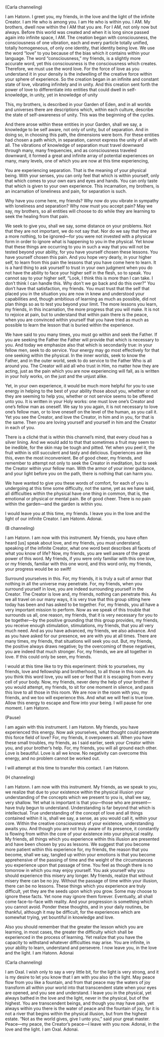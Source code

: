 <p class="channel-type">(Carla channeling)</p>
<p>I am Hatonn. I greet you, my friends, in the love and the light of the infinite Creator. I am He who is among you. I am He who is within you. I AM. My brothers, dwell now within the I AM that you are. For I AM, not only now but always. Before this world was created and when it is long since passed again into infinite space, I AM. The creation began with consciousness, the consciousness of one vibration, each and every particle totally unified, totally homogeneous, of only one identity, that identity being love. We use the word “love” to you because of the bias which it contains within your language. The word “consciousness,” my friends, is a slightly more accurate word, yet this consciousness is the consciousness which creates. Therefore, we must use the word love. For the force of love as you understand it in your density is the indwelling of the creative force within your sphere of experience. So the creation began in an infinite and constant state of love, vibrating infinitely and in unity. And this creation sent forth the power of love to differentiate into entities that could dwell in self-knowledge, in unity, yet in knowledge of unity</p>
<p>This, my brothers, is described in your Garden of Eden, and in all worlds and universes there are descriptions which, within each culture, describe the state of self-awareness of unity. This was the beginning of the cycles.</p>
<p>And there arose within these entities in your Garden, shall we say, a knowledge to be self aware, not only of unity, but of separation. And in doing so, in choosing this path, the dimensions were born. For these entities had chosen a path which, in separation, cannot express the unity of all with all. The vibrations of knowledge of separation must travel downward through many, many frequencies, and as consciousness traveled downward, it formed a great and infinite array of potential experiences on many, many levels, one of which you are now at this time experiencing,</p>
<p>You are experiencing separation. That is the meaning of your physical being. With your senses, you can only feel that which is within yourself, only that which comes to your own ears and eyes and hands. You can only taste that which is given to your own experience. This incarnation, my brothers, is an incarnation of loneliness and pain, for separation is such.</p>
<p>Why have you come here, my friends? Why now do you vibrate in sympathy with loneliness and separation? Why now must you accept pain? May we say, my brothers, so all entities will choose to do while they are learning to seek the healing from that pain.</p>
<p>We seek to give you, shall we say, some distance on your problems. Not that they are not important, we do not say that. Nor do we say that they are a more nothing, to be ignored—for you were not invested with a physical form in order to ignore what is happening to you in the physical. Yet know that these things are occurring to you in such a way that you will not be tested beyond your ability, for you have yourself chosen these lessons. You have yourself chosen this pain. And you hope very dearly, in your higher self, to learn from this pain the lessons that you have come here to learn. It is a hard thing to ask yourself to trust in your own judgment when you do not have the ability to face your higher self in the flesh, so to speak. You cannot say to your higher self, “Look, I think this is more than I can take. I don’t think I can handle this. Why don’t we go back and do this over?” You don’t have that satisfaction, my friends. You must trust that the self that placed you in the situation you are now in knew and understood your capabilities and, though ambitious of learning as much as possible, did not plan things so as to test you beyond your limit. The more lessons you learn, my friends, in this incarnation, the more progress that you will make. It is not to rejoice at pain, but to understand that within pain there is the peace, when you are convinced within yourself that you have tried as much as possible to learn the lesson that is buried within the experience.</p>
<p>We have said to you many times, you must go within and seek the Father. If you are seeking the Father the Father will provide that which is necessary to you. And today we emphasize also that which is secondarily true: in your fellow men, seek to do service. Your energy may go most effectively for that one seeking within the physical. In the inner worlds, seek to know the Father, and in the outer world, seek to do service to the Father Who is all around you. The Creator will aid all who trust in Him, no matter how they are acting, just as the pain which you are now experiencing will fall, as is written in your holy works, on the just and the unjust alike.</p>
<p>Yet, in your own experience, it would be much more helpful for you to use energy in helping to the best of your ability those about you, whether or not they are seeming to help you, whether or not service seems to be offered unto you. It is written in your Holy works: one must love one’s Creator and one’s fellow man as oneself. We say to you again, it is not necessary to love one’s fellow man, or to love oneself on the level of the human, as you call it. Yet you see the Creator, and love the Creator, in him and in you, for that is the same. Then you are loving yourself and yourself in him and the Creator in each of you.</p>
<p>There is a cliché that is within this channel’s mind, that every cloud has a silver lining. And we would add to that that sometimes a fruit may seem to be inedible, for the skin may be tough and pitted. Yet when you peel it, the fruit within is still succulent and tasty and delicious. Experiences are like this, even the most inconvenient. Be of good cheer, my friends, and remember to attempt not only to seek the Creator in meditation, but to seek the Creator within your fellow man. With the armor of your inner guidance, and your light before you on the path, there is nothing that can harm you.</p>
<p>We have wanted to give you these words of comfort, for each of you is undergoing at this time some difficulty, not the same, yet as we have said, all difficulties within the physical have one thing in common, that is, the emotional or physical or mental pain. Be of good cheer. There is no pain within the garden—and the garden is within you.</p>
<p>I would leave you at this time, my friends. I leave you in the love and the light of our infinite Creator. I am Hatonn. Adonai.</p>
<p class="channel-type">(B channeling)</p>
<p>I am Hatonn. I am now with this instrument. My friends, you have often heard [us] speak about love, and my friends, you must understand, speaking of the infinite Creator, what one word best describes all facets of what you know of life? Now, my friends, you are well aware of the great power of this word. My friends, if you were only familiar with this one love, or my friends, familiar with this one word, and this word only, my friends, your progress would be so swift!</p>
<p>Surround yourselves in this. For, my friends, it is truly a suit of armor that nothing in all the universe may penetrate. For, my friends, when you surround yourself in love, you are indeed surrounding yourself in the Creator. The Creator is love and, my friends, nothing can penetrate this. As we all travel on our many ways, it is very true that this group sitting here today has been and has asked to be together. For, my friends, you all have a very important mission to perform. Now as we speak of this trouble that surrounds us all, one reason, my friends, that it is very necessary for you to be together—by the positive grounding that this group provides, my friends, you receive enough stimulation, stimulations, my friends, that you all very much need. And as you have advanced, my friends, we also advance. And as you have asked for our presence, we are with you at all times. There are many times, my friends, that situations will seek you out. But, my friends, the positive always draws negative; by the overcoming of these negatives, you are indeed that much stronger. For, my friends, we are all together in love. If this could only be seen, my friends.</p>
<p>I would at this time like to try this experiment: think to yourselves, my friends, love and fellowship and brotherhood, to all those in this room. As you think this word love, you will see or feel that it is escaping from every cell of your body. Now, my friends, never deny the help of your brother. If you would attempt, my friends, to sit for one moment in silence, and pass this love to all those in this room. We are now in the room with you, my friends, and we too will experience this. And what we will feel is true love. Allow this energy to escape and flow into your being. I will pause for one moment. I am Hatonn.</p>
<p class="comment">(Pause)</p>
<p>I am again with this instrument. I am Hatonn. My friends, you have experienced this energy. Now ask yourselves, what thought could penetrate this force field of love? For, my friends, it overpowers all. When you have these small troubles, my friends, as I said earlier, seek your Creator within you, and your brother’s help. For, my friends, you will all ground each other. Love is beautiful. Love is all we know. No negativity can overcome this energy, and no problem cannot be worked out.</p>
<p>I will attempt at this time to transfer this contact. I am Hatonn.</p>
<p class="channel-type">(H channeling)</p>
<p>I am Hatonn. I am now with this instrument. My friends, as we speak to you, we realize that due to your existence within the physical illusion your understanding of the concepts which we present to you is, shall we say, very shallow. Yet what is important is that you—those who are present—have truly begun to understand. Understanding is far beyond that which is intellectual. True understanding of the concept of love and all things contained within it is, shall we say, a sense, as you would call it, within your core. Within the creative consciousness of your existence, understanding awaits you. And though you are not truly aware of its presence, it constantly is flowing from within the core of your existence into your physical reality. My friends, all things which you experience within this illusion are presented and have been chosen by you as lessons. We suggest that you become more patient within this experience for, my friends, the reason that you become, shall we say, tangled up within your emotions is that you become apprehensive of the passing of time and the weight of the circumstances you experience upon that passage of time. You feel as though there is no tomorrow in which you may enjoy yourself. You ask yourself why you should experience this misery any longer. My friends, realize that without misery there can be no joy. Without the passage of time within your illusion, there can be no lessons. These things which you experience are truly difficult, yet they are the seeds upon which you grow. Some may choose to ignore these facts. Yet none may ignore them forever. Eventually, all shall come face-to-face with reality. And your progression is something which you cannot avoid. Ponder these thoughts, and in your daily routines, be thankful, although it may be difficult, for the experiences which are somewhat trying, yet bountiful in knowledge and love.</p>
<p>Also you should remember that the greater the lesson which you are learning, in most cases, the greater the difficulty which shall be experienced in the process of learning. Yet realize that you have the capacity to withstand whatever difficulties may arise. You are infinite, in your ability to learn, understand and persevere. I now leave you, in the love and the light. I am Hatonn. Adonai</p>
<p class="channel-type">(Carla channeling)</p>
<p>I am Oxal. I wish only to say a very little bit, for the light is very strong, and it is my desire to let you know that I am with you also in the light. May peace flow from you like a fountain, and from that peace may the waters of joy transform all within your world into that transcendent state when your eyes are opened, and you see and understand. I leave you in the physical, yet always bathed in the love and the light, never in the physical, but of the highest. You are transcendent beings, and though you may have pain, yet always within you there is the water of peace and the fountain of joy, for it is not a river that begins within the physical illusion, but from the highest estate. “Not as the world gives, give I unto you,” said your great master. Peace—my peace, the Creator’s peace—I leave with you now. Adonai, in the love and the light. I am Oxal. Adonai.</p>